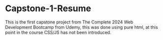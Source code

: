 # Capstone-1-Resume
This is the first capstone project from The Complete 2024 Web Development Bootcamp from Udemy, this was done using pure html, at this point in the course CSS/JS has not been introduced.
